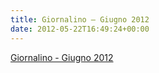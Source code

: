 ```yaml
---
title: Giornalino – Giugno 2012
date: 2012-05-22T16:49:24+00:00
---
```

[Giornalino - Giugno 2012](http://www.basketgardolo.it/wp-content/uploads/2012/05/giornalino_7_2012.pdf)